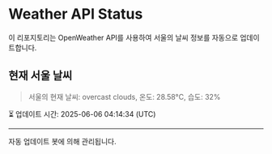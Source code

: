 
# Weather API Status

이 리포지토리는 OpenWeather API를 사용하여 서울의 날씨 정보를 자동으로 업데이트합니다.

## 현재 서울 날씨
> 서울의 현재 날씨: overcast clouds, 온도: 28.58°C, 습도: 32%

⏳ 업데이트 시간: 2025-06-06 04:14:34 (UTC)

---
자동 업데이트 봇에 의해 관리됩니다.
